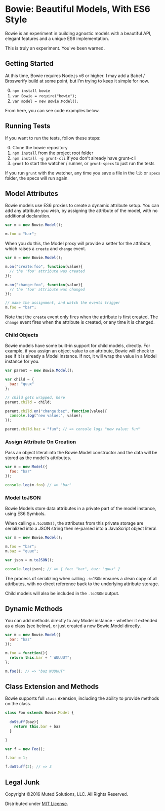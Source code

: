 # Bowie: Beautiful Models, With ES6 Style

Bowie is an experiment in building agnostic models with a 
beautiful API, elegant features and a unique ES6 implementation.

This is truly an experiment. You've been warned.

## Getting Started

At this time, Bowie requires Node.js v6 or higher. I may add
a Babel / Broswerify build at some point, but I'm trying to
keep it simple for now.

0. `npm install bowie`
0. `var Bowie = require("bowie");`
0. `var model = new Bowie.Model();`

From here, you can see code examples below.

## Running Tests

If you want to run the tests, follow these steps:

0. Clone the bowie repository
0. `npm install` from the project root folder
0. `npm install -g grunt-cli` if you don't already have grunt-cli
0. `grunt` to start the watcher / runner, or `grunt-specs` to just run the tests

If you run `grunt` with the watcher, any time you save a file in the `lib` or
`specs` folder, the specs will run again.

## Model Attributes

Bowie models use ES6 proxies to create a dynamic attribute setup.
You can add any attribute you wish, by assigning the attribute of the 
model, with no additional declaration.

```js
var m = new Bowie.Model();

m.foo = "bar";
```

When you do this, the Model proxy will provide a setter for the
attribute, which raises a `create` and `change` event.

```js
var m = new Bowie.Model();

m.on("create:foo", function(value){
  // the 'foo' attribute was created
});

m.on("change:foo", function(value){
  // the 'foo' attribute was changed
});

// make the assignment, and watch the events trigger
m.foo = "bar";
```

Note that the `create` event only fires when the attribute is
first created. The `change` event fires when the attribute is
created, or any time it is changed.

### Child Objects

Bowie models have some built-in support for child models, directly.
For example, if you assign an object value to an attribute, Bowie
will check to see if it is already a Model instance. If not, it will
wrap the value in a Model instance for you.

```js
var parent = new Bowie.Model();

var child = {
  baz: "quux"
};

// child gets wrapped, here
parent.child = child;

parent.child.on("change:baz", function(value){
  console.log("new value:", value);
});

parent.child.baz = "fun"; // => console logs "new value: fun"
```

### Assign Attribute On Creation

Pass an object literal into the Bowie.Model constructor and the data
will be stored as the model's attributes.

```js
var m = new Model({
  foo: "bar"
});

console.log(m.foo) // => "bar"
```

### Model toJSON

Bowie Models store data attributes in a private part of the
model instance, using ES6 Symbols. 

When calling `m.toJSON()`, the attributes from this private
storage are serialized into a JSON string then re-parsed into
a JavaScript object literal. 

```js
var m = new Bowie.Model();

m.foo = "bar";
m.baz = "quux";

var json = m.toJSON();

console.log(json); // => { foo: "bar", baz: "quux" }
```

The process of serializing when calling `.toJSON` 
ensures a clean copy of all attributes, with no direct
reference back to the underlying attribute storage.

Child models will also be included in the `.toJSON` output.

## Dynamic Methods

You can add methods directly to any Model instance - whether it extended
as a class (see below), or just created a new Bowie.Model directly.

```js
var m = new Bowie.Model({
  bar: "baz"
});

m.foo = function(){
  return this.bar + " WUUUUT";
};

m.foo(); // => "baz WUUUUT"
```

## Class Extension and Methods

Bowie supports full `class` exension, including the ability to provide
methods on the class.

```js
class Foo extends Bowie.Model {
  
  doStuff(baz){
    return this.bar + baz
  }

}

var f = new Foo();

f.bar = 1;

f.doStuff(2); // => 3
```

## Legal Junk

Copyright &copy;2016 Muted Solutions, LLC. All Rights Reserved.

Distributed under [MIT License](http://mutedsolutions.mit-license.org).

